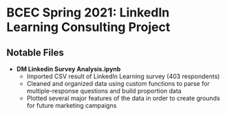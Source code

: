 # BCEC Spring 2021: LinkedIn Learning Consulting Project
## Notable Files
- **DM Linkedin Survey Analysis.ipynb**
  * Imported CSV result of LinkedIn Learning survey (403 respondents)
  * Cleaned and organized data using custom functions to parse for multiple-response questions and build proportion data
  * Plotted several major features of the data in order to create grounds for future marketing campaigns
